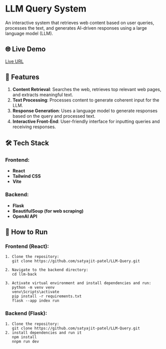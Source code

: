 # LLM Query System

An interactive system that retrieves web content based on user queries, processes the text, and generates AI-driven responses using a large language model (LLM).

## 🌐 Live Demo
[Live URL](https://llm-front-git-master-satyajit-patels-projects.vercel.app/)

## 🚀 Features
1. **Content Retrieval**: Searches the web, retrieves top relevant web pages, and extracts meaningful text.
2. **Text Processing**: Processes content to generate coherent input for the LLM.
3. **Response Generation**: Uses a language model to generate responses based on the query and processed text.
4. **Interactive Front-End**: User-friendly interface for inputting queries and receiving responses.

## 🛠️ Tech Stack
### Frontend:
- **React**
- **Tailwind CSS**
- **Vite**

### Backend:
- **Flask**
- **BeautifulSoup (for web scraping)**
- **OpenAI API**

## 📝 How to Run

### Frontend (React):
```
1. Clone the repository:
   git clone https://github.com/satyajit-patel/LLM-Query.git

2. Navigate to the backend directory:
   cd llm-back

3. Activate virtual environment and install dependencies and run:
   python -m venv venv
   venv\Scripts\activate
   pip install -r requirements.txt
   flask --app index run
```

### Backend (Flask):
```
1. Clone the repository:
   git clone https://github.com/satyajit-patel/LLM-Query.git
2. install dependencies and run it
   npm install
   nnpm run dev






